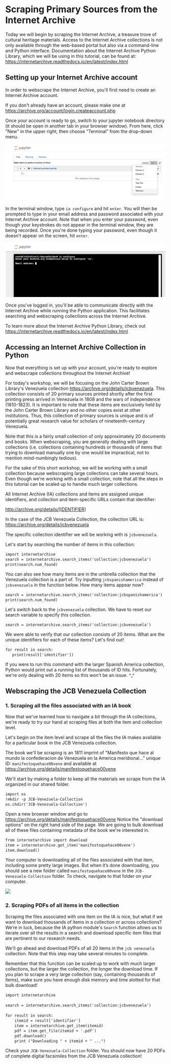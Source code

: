 
# Scraping Primary Sources from the Internet Archive

Today we will begin by scraping the Internet Archive, a treasure trove of cultural heritage materials. Access to the Internet Archive collections is not only available through the web-based portal but also via a command-line and Python interface. Documentation about the Internet Archive Python Library, which we will be using in this tutorial, can be found at: https://internetarchive.readthedocs.io/en/latest/index.html

## Setting up your Internet Archive account

In order to webscrape the Internet Archive, you'll first need to create an Internet Archive account.

If you don't already have an account, please make one at https://archive.org/account/login.createaccount.php

Once your account is ready to go, switch to your jupyter notebook directory (it should be open in another tab in your browser window). From here, click "New" in the upper right, then choose "Terminal" from the drop-down menu.

![](/images/image-3.png)

In the terminal window, type `ia configure` and hit `enter`. You will then be prompted to type in your email address and password associated with your Internet Archive account. Note that when you enter your password, even though your keystrokes do not appear in the terminal window, they are being recorded. Once you're done typing your password, even though it doesn't appear on the screen, hit `enter`.

![](/images/image-4.png)

Once you've logged in, you'll be able to communicate directly with the Internet Archive while running the Python application. This facilitates searching and webscraping collections across the Internet Archive. 

To learn more about the Internet Archive Python Library, check out https://internetarchive.readthedocs.io/en/latest/index.html

## Accessing an Internet Archive Collection in Python

Now that everything is set up with your account, you're ready to explore and webscrape collections throughout the Internet Archive!

For today's workshop, we will be focusing on the John Carter Brown Library's Venezuela collection https://archive.org/details/jcbvenezuela. This collection consists of 20 primary sources printed shortly after the first printing press arrived in Venezuela in 1808 and the wars of independence (1810-1823). It is important to note that these items are exclusively held by the John Carter Brown Library and no other copies exist at other institutions. Thus, this collection of primary sources is unique and is of potentially great research value for scholars of nineteenth-century Venezuela.

Note that this is a fairly small collection of only approximately 20 documents and books. 
When webscraping, you are generally dealing with large collections (i.e. collections containing hundreds or thousands of items that trying to download manually one by one would be impractical, not to mention mind-numbingly tedious). 

For the sake of this short workshop, we will be working with a small collection because webscraping large collections can take several hours. Even though we're working with a small collection, note that all the steps in this tutorial can be scaled up to handle much larger collections.

All Internet Archive (IA) collections and items are assigned unique identifiers, and collection and item-specific URLs contain that identifier:

http://archive.org/details/[IDENTIFIER]


In the case of the JCB Venezuela Collection, the collection URL is: https://archive.org/details/jcbvenezuela

The specific collection identifier we will be working with is `jcbvenezuela`.


Let's start by searching the number of items in this collection:


```
import internetarchive
search = internetarchive.search_items('collection:jcbvenezuela')
print(search.num_found)
```

You can also see how many items are in the umbrella collection that the Venezuela collection is a part of. Try inputting `jcbspanishamerica` instead of `jcbvenezuela` in the function below. How many items appear now?



```
search = internetarchive.search_items('collection:jcbspanishamerica')
print(search.num_found)
```

Let's switch back to the `jcbvenezuela` collection. We have to reset our search variable to specify this collection.



```
search = internetarchive.search_items('collection:jcbvenezuela')
```

We were able to verify that our collection consists of 20 items. What are the unique identifiers for each of these items? Let's find out!


```
for result in search:
   print(result['identifier'])
```

If you were to run this command with the larger Spanish America collection, Python would print out a running list of thousands of ID hits. Fortunately, we're only dealing with 20 items so this won't be an issue. ^_^

## Webscraping the JCB Venezuela Collection

### 1. Scraping all the files associated with an IA book

Now that we've learned how to navigate a bit through the IA collections, we're ready to try our hand at scraping files at both the item and collection level. 

Let's begin on the item level and scrape all the files the IA makes available for a particular book in the JCB Venezuela collection. 

The book we'll be scraping is an 1811 imprint of "Manifesto que hace al mundo la confederacion de Venezuela en la America meridional..." unique ID: `manifestoquehace00vene` and available at https://archive.org/details/manifestoquehace00vene

We'll start by making a folder to keep all the materials we scrape from the IA organized in our shared folder.


```
import os
!mkdir -p JCB-Venezuela-Collection
os.chdir('JCB-Venezuela-Collection')
```

Open a new browser window and go to https://archive.org/details/manifestoquehace00vene Notice the "download options" on the right hand side of the page. We are going to bulk download all of these files containing metadata of the book we're interested in.


```
from internetarchive import download
item = internetarchive.get_item('manifestoquehace00vene')
item.download()
```

Your computer is downloading all of the files associated with that item, including some pretty large images. But when it’s done downloading, you should see a new folder called `manifestoquehace00vene` in the `JCB-Venezuela-Collection` folder. To check, navigate to that folder on your computer. 

![](/image/image-5.png)

### 2. Scraping PDFs of all items in the collection

Scraping the files associated with one item on the IA is nice, but what if we want to download thousands of items in a collection or across collections? We’re in luck, because the IA python module's `Search` function allows us to iterate over all the results in a search and download specific item files that are pertinent to our research needs.

We'll go ahead and download PDFs of all 20 items in the `jcb venezuela` collection. Note that this step may take several minutes to complete.

Remember that this function can be scaled up to work with much larger collections, but the larger the collection, the longer the download time. If you plan to scrape a very large collection (say, containing thousands of items), make sure you have enough disk memory and time alotted for that bulk download!



```
import internetarchive 

search = internetarchive.search_items('collection:jcbvenezuela')

for result in search:
    itemid = result['identifier']
    item = internetarchive.get_item(itemid)
    pdf = item.get_file(itemid + '.pdf')
    pdf.download()
    print ("Downloading " + itemid + " ...")
```

Check your `JCB-Venezuela-Collection` folder. You should now have 20 PDFs of complete digital facsimiles from the JCB Venezuela collection!
